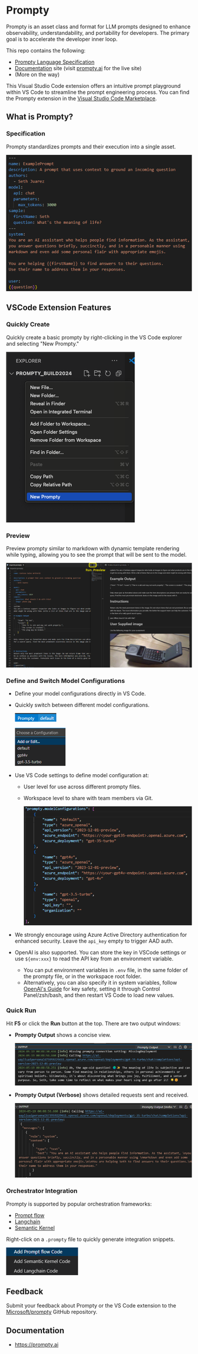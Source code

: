 # Prompty

Prompty is an asset class and format for LLM prompts designed to enhance observability, understandability, and portability for developers. The primary goal is to accelerate the developer inner loop.

This repo contains the following:

- [Prompty Language Specification](Prompty.yaml)
- [Documentation](https://github.com/microsoft/prompty/tree/main/web) site (visit [prompty.ai](https://prompty.ai) for the live site)
- (More on the way)

This Visual Studio Code extension offers an intuitive prompt playground within VS Code to streamline the prompt engineering process. You can find the Prompty extension in the [Visual Studio Code Marketplace](https://marketplace.visualstudio.com/items?itemName=ms-toolsai.prompty).

## What is Prompty?
### Specification
Prompty standardizes prompts and their execution into a single asset.

![Language Spec](img/vscode/readme_lang_spec.png)

## VSCode Extension Features
### Quickly Create
Quickly create a basic prompty by right-clicking in the VS Code explorer and selecting "New Prompty."

![Quick Create](img/vscode/image-2.png)

### Preview
Preview prompty similar to markdown with dynamic template rendering while typing, allowing you to see the prompt that will be sent to the model.

![Preview](img/vscode/readme_preview.png)

### Define and Switch Model Configurations
* Define your model configurations directly in VS Code.
* Quickly switch between different model configurations.

  ![Define Configuration](img/vscode/image-5.png)

  ![Switch Model Configuration](img/vscode/switchModelConfiguration.png)
* Use VS Code settings to define model configuration at:
  * User level for use across different prompty files.
  * Workspace level to share with team members via Git.

    ![ModelConfigurationSettings](img/vscode/modelConfigurationSettings.png)

* We strongly encourage using Azure Active Directory authentication for enhanced security. Leave the `api_key` empty to trigger AAD auth.
* OpenAI is also supported. You can store the key in VSCode settings or use `${env:xxx}` to read the API key from an environment variable.
  * You can put environment variables in `.env` file, in the same folder of the prompty file, or in the workspace root folder.
  * Alternatively, you can also specify it in system variables, follow [OpenAI's Guide](https://help.openai.com/en/articles/5112595-best-practices-for-api-key-safety) for key safety, setting it through Control Panel/zsh/bash, and then restart VS Code to load new values.

### Quick Run
Hit **F5** or click the **Run** button at the top. There are two output windows:
* **Prompty Output** shows a concise view.

  ![Prompty Output](img/vscode/image-3.png)

* **Prompty Output (Verbose)** shows detailed requests sent and received.

  ![Prompty Output (Verbose)](img/vscode/image-8.png)

### Orchestrator Integration
Prompty is supported by popular orchestration frameworks:
* [Prompt flow](https://microsoft.github.io/promptflow/tutorials/prompty-quickstart.html)
* [Langchain](https://github.com/langchain-ai/langchain/tree/master/libs/partners/prompty)
* [Semantic Kernel](https://github.com/microsoft/semantic-kernel/blob/main/dotnet/samples/Concepts/PromptTemplates/PromptyFunction.cs)

Right-click on a `.prompty` file to quickly generate integration snippets.

![Orchestrator Integration](img/vscode/image-9.png)

## Feedback
Submit your feedback about Prompty or the VS Code extension to the [Microsoft/prompty](https://github.com/microsoft/prompty/issues) GitHub repository.

## Documentation
* https://prompty.ai
